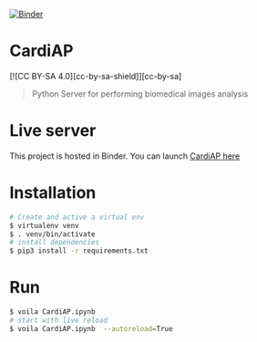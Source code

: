 [![Binder](https://mybinder.org/badge_logo.svg)](https://mybinder.org/v2/gh/CardiAP/CardiAp/HEAD?urlpath=%2Fvoila%2Frender%2FCardiAP.ipynb)


CardiAP
=======
[![CC BY-SA 4.0][cc-by-sa-shield]][cc-by-sa]

> Python Server for performing biomedical images analysis


# Live server

This project is hosted in Binder. You can launch [CardiAP here](http://cardiap.herokuapp.com/) 

# Installation

```bash
# Create and active a virtual env
$ virtualenv venv
$ . venv/bin/activate
# install dependencies
$ pip3 install -r requirements.txt 
```

# Run

```bash
$ voila CardiAP.ipynb
# start with live reload
$ voila CardiAP.ipynb  --autoreload=True
```
